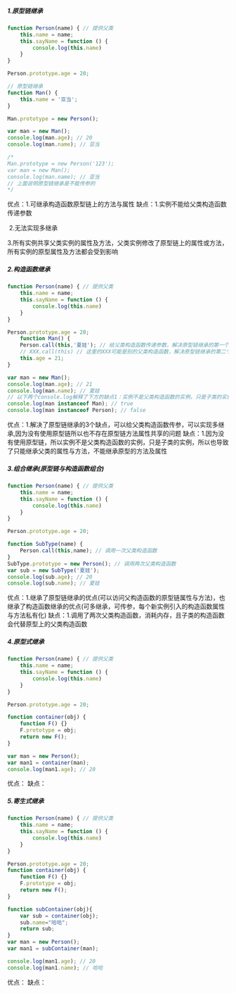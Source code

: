 ##### 1.原型链继承

```javascript
function Person(name) { // 提供父类
    this.name = name;
    this.sayName = function () {
        console.log(this.name)
    }
}

Person.prototype.age = 20;

// 原型链继承
function Man() {
    this.name = '亚当';
}

Man.prototype = new Person();

var man = new Man();
console.log(man.age); // 20
console.log(man.name); // 亚当

/*
Man.prototype = new Person('123');
var man = new Man();
console.log(man.name); // 亚当
// 上面说明原型链继承是不能传参的
*/
```

优点：1.可继承构造函数原型链上的方法与属性
缺点：1.实例不能给父类构造函数传递参数

​			2.无法实现多继承

​			3.所有实例共享父类实例的属性及方法，父类实例修改了原型链上的属性或方法，所有实例的原型属性及方法都会受到影响

##### 2.构造函数继承

```javascript
function Person(name) { // 提供父类
    this.name = name;
    this.sayName = function () {
        console.log(this.name)
    }
}

Person.prototype.age = 20;
    function Man() {
    Person.call(this,'夏娃'); // 给父类构造函数传递参数，解决原型链继承的第一个缺点
    // XXX.call(this) // 这里的XXX可能是别的父类构造函数，解决原型链继承的第二个缺点，可以实现多继承
    this.age = 21;
}

var man = new Man();
console.log(man.age); // 21
console.log(man.name); // 夏娃
// 以下两个console.log解释了下方的缺点1：实例不是父类构造函数的实例，只是子类的实例
console.log(man instanceof Man); // true
console.log(man instanceof Person); // false
```

优点：1.解决了原型链继承的3个缺点，可以给父类构造函数传参，可以实现多继承,因为没有使用原型链所以也不存在原型链方法属性共享的问题
缺点：1.因为没有使用原型链，所以实例不是父类构造函数的实例，只是子类的实例，所以也导致了只能继承父类的属性与方法，不能继承原型的方法及属性



##### 3.组合继承(原型链与构造函数组合)

```javascript
function Person(name) { // 提供父类
    this.name = name;
    this.sayName = function () {
        console.log(this.name)
    }
}

Person.prototype.age = 20;

function SubType(name) {
    Person.call(this,name); // 调用一次父类构造函数
}
SubType.prototype = new Person(); // 调用两次父类构造函数
var sub = new SubType('夏娃');
console.log(sub.age); // 20
console.log(sub.name); // 夏娃
```

优点：1.继承了原型链继承的优点(可以访问父构造函数的原型链属性与方法)，也继承了构造函数继承的优点(可多继承，可传参，每个新实例引入的构造函数属性与方法私有化)
缺点：1.调用了两次父类构造函数，消耗内存，且子类的构造函数会代替原型上的父类构造函数



##### 4.原型式继承

```javascript
function Person(name) { // 提供父类
    this.name = name;
    this.sayName = function () {
        console.log(this.name)
    }
}

Person.prototype.age = 20;

function container(obj) {
    function F() {}
    F.prototype = obj;
    return new F();
}

var man = new Person();
var man1 = container(man);
console.log(man1.age); // 20

```

优点：
缺点：

##### 5.寄生式继承

```javascript
function Person(name) { // 提供父类
    this.name = name;
    this.sayName = function () {
        console.log(this.name)
    }
}

Person.prototype.age = 20;
function container(obj) {
    function F() {}
    F.prototype = obj;
    return new F();
}

function subContainer(obj){
    var sub = container(obj);
    sub.name="哈哈";
    return sub;
}
var man = new Person();
var man1 = subContainer(man);

console.log(man1.age); // 20
console.log(man1.name); // 哈哈
```

优点：
缺点：